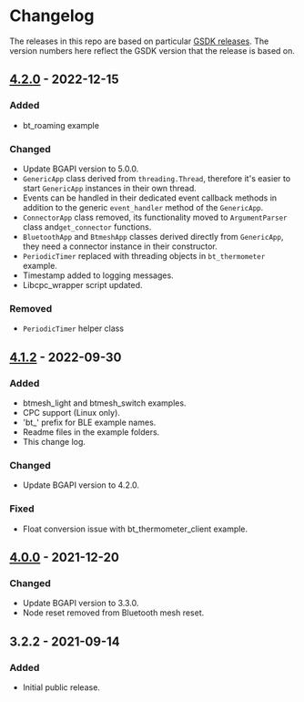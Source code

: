 # Changelog

The releases in this repo are based on particular [GSDK releases](https://github.com/SiliconLabs/gecko_sdk/releases).
The version numbers here reflect the GSDK version that the release is based on.

## [4.2.0] - 2022-12-15

### Added
- bt_roaming example

### Changed
- Update BGAPI version to 5.0.0.
- `GenericApp` class derived from `threading.Thread`, therefore it's easier to
  start `GenericApp` instances in their own thread.
- Events can be handled in their dedicated event callback methods in addition to
  the generic `event_handler` method of the `GenericApp`.
- `ConnectorApp` class removed, its functionality moved to `ArgumentParser` class
  and`get_connector` functions.
- `BluetoothApp` and `BtmeshApp` classes derived directly from `GenericApp`,
  they need a connector instance in their constructor.
- `PeriodicTimer` replaced with threading objects in `bt_thermometer` example.
- Timestamp added to logging messages.
- Libcpc_wrapper script updated.

### Removed
- `PeriodicTimer` helper class

## [4.1.2] - 2022-09-30
### Added
- btmesh_light and btmesh_switch examples.
- CPC support (Linux only).
- 'bt_' prefix for BLE example names.
- Readme files in the example folders.
- This change log.

### Changed
- Update BGAPI version to 4.2.0.

### Fixed
- Float conversion issue with bt_thermometer_client example.

## [4.0.0] - 2021-12-20
### Changed
- Update BGAPI version to 3.3.0.
- Node reset removed from Bluetooth mesh reset.

## 3.2.2 - 2021-09-14
### Added
- Initial public release.

[4.2.0]: https://github.com/SiliconLabs/gecko_sdk/releases/tag/v4.2.0
[4.1.2]: https://github.com/SiliconLabs/gecko_sdk/releases/tag/v4.1.2
[4.0.0]: https://github.com/SiliconLabs/gecko_sdk/releases/tag/v4.0.0
